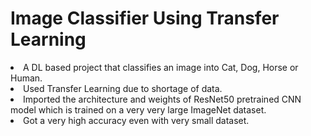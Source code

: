 # Image Classifier Using Transfer Learning
<li>A DL based project that classifies an image into Cat, Dog, Horse or Human.</li>
<li>Used Transfer Learning due to shortage of data.</li>
<li>Imported the architecture and weights of ResNet50 pretrained CNN model which is trained on a very very large ImageNet dataset.</li>
<li>Got a very high accuracy even with very small dataset.</li>
